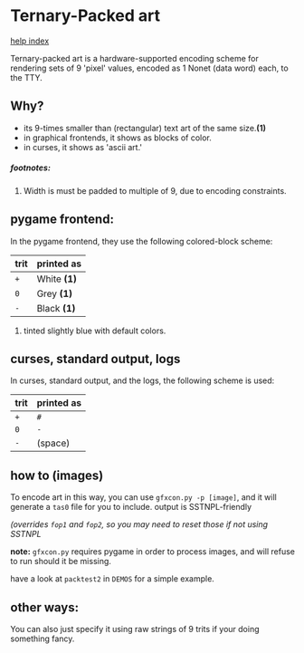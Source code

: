# Ternary-Packed art
[help index](index.md)

Ternary-packed art is a hardware-supported encoding scheme for rendering sets
of 9 'pixel' values, encoded as 1 Nonet (data word) each, to the TTY.

## Why?

 - its 9-times smaller than (rectangular) text art of the same size.**(1)**
 - in graphical frontends, it shows as blocks of color.
 - in curses, it shows as 'ascii art.'

##### footnotes:

1. Width is must be padded to multiple of 9, due to encoding constraints.

## pygame frontend:
In the pygame frontend, they use the following colored-block scheme:

trit|printed as
---|---------
`+`|White **(1)**
`0`|Grey **(1)**
`-`|Black **(1)**

1. tinted slightly blue with default colors.

## curses, standard output, logs

In curses, standard output, and the logs, the following scheme is used:

trit|printed as
---|---------
`+`|`#`
`0`|`-`
`-`|(space)

## how to (images)

To encode art in this way, you can use `gfxcon.py -p [image]`, and it will
generate a `tas0` file for you to include. output is SSTNPL-friendly

_(overrides `fop1` and `fop2`, so you may need to reset those if not using SSTNPL_

**note:** `gfxcon.py` requires pygame in order to process images, and will
refuse to run should it be missing.

have a look at `packtest2` in `DEMOS` for a simple example.

## other ways:
You can also just specify it using raw strings of 9 trits if your doing something fancy.